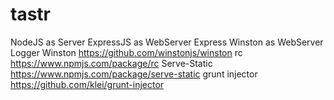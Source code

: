 # tastr

NodeJS as Server
ExpressJS as WebServer
Express Winston as WebServer Logger
Winston https://github.com/winstonjs/winston
rc https://www.npmjs.com/package/rc
Serve-Static https://www.npmjs.com/package/serve-static
grunt injector https://github.com/klei/grunt-injector